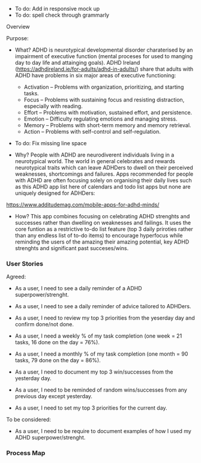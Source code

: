
* To do: Add in responsive mock up
* To do: spell check through grammarly

Overview

Purpose: 

* What? ADHD is neurotypical developmental disorder charaterised by an impairment of executive function (mental proceses for used to manging day to day life and attainging goals). ADHD Ireland (https://adhdireland.ie/for-adults/adhd-in-adults/) share that adults with ADHD have problems in six major areas of executive functioning:

    * Activation – Problems with organization, prioritizing, and starting tasks.
    * Focus – Problems with sustaining focus and resisting distraction, especially with reading.
    * Effort – Problems with motivation, sustained effort, and persistence.
    * Emotion – Difficulty regulating emotions and managing stress.
    * Memory – Problems with short-term memory and memory retrieval.
    * Action – Problems with self-control and self-regulation.

* To do: Fix missing line space
* Why? People with ADHD are neurodiverent individuals living in a neurotypical world. The world in general celebrates and rewards neurotypical traits which can leave ADHDers to dwell on their perceived weaknesses, shortcomings and failures. Apps recommended for people with ADHD are often focusing solely on organising their daily lives such as this ADHD app list here of calendars and todo list apps but none are uniquely designed for ADHDers:

https://www.additudemag.com/mobile-apps-for-adhd-minds/

* How? This app combines focusing on celebrating ADHD strenghts and successes rather than dwelling on weaknesses and failings. It uses the core funtion as a restrictive to-do list feature (top 3 daily priroties rather than any endless list of to-do items) to encourage hyperfocus while reminding the users of the amazing their amazing potential, key ADHD strenghts and significant past succeses/wins.

### User Stories

Agreed:

* As a user, I need to see a daily reminder of a ADHD superpower/strenght.
* As a user, I need to see a daily reminder of advice tailored to ADHDers.

* As a user, I need to review my top 3 priorities from the yeserday day and confirm done/not done.
* As a user, I need a weekly % of my task completion (one week = 21 tasks, 16 done on the day = 76%). 
* As a user, I need a monthly % of my task completion (one month = 90 tasks, 79 done on the day = 86%).

* As a user, I need to document my top 3 win/successes from the yesterday day.
* As a user, I need to be reminded of random wins/successes from any previous day except yesterday.
* As a user, I need to set my top 3 priorities for the current day.

To be considered:

* As a user, I need to be require to document examples of how I used my ADHD superpower/strenght.

### Process Map

